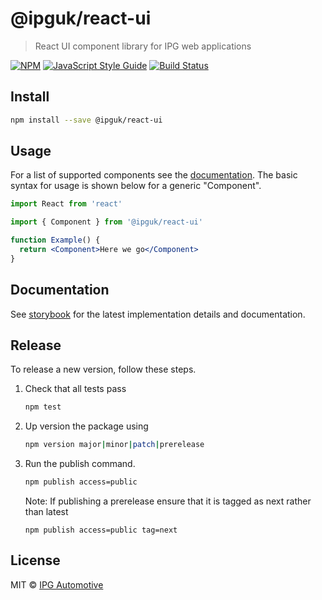 # @ipguk/react-ui

> React UI component library for IPG web applications

[![NPM](https://img.shields.io/npm/v/@ipguk/components.svg)](https://www.npmjs.com/package/@ipguk/components) [![JavaScript Style Guide](https://img.shields.io/badge/code_style-standard-brightgreen.svg)](https://standardjs.com) [![Build Status](https://github.com/IPG-Automotive-UK/components/workflows/Tests/badge.svg)](https://github.com/IPG-Automotive-UK/components/actions)

## Install

```bash
npm install --save @ipguk/react-ui
```

## Usage

For a list of supported components see the [documentation](https://ipguk-react-ui.netlify.app/). The basic syntax for usage is shown below for a generic "Component".

```jsx
import React from 'react'

import { Component } from '@ipguk/react-ui'

function Example() {
  return <Component>Here we go</Component>
}
```

## Documentation

See [storybook](https://ipguk-react-ui.netlify.app/) for the latest implementation details and documentation.

## Release

To release a new version, follow these steps.

1. Check that all tests pass

   ```bash
   npm test
   ```
2. Up version the package using

   ```bash
   npm version major|minor|patch|prerelease

3. Run the publish command.
   
   ```bash
   npm publish access=public
   ```
   Note: If publishing a prerelease ensure that it is tagged as next rather than latest 
   ```
   npm publish access=public tag=next
   ```

## License

MIT © [IPG Automotive](https://ipg-automotive.com/)

